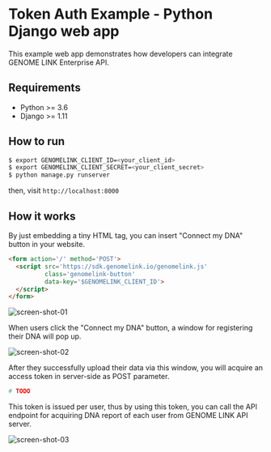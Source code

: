 # Token Auth Example - Python Django web app

This example web app demonstrates how developers can integrate GENOME LINK Enterprise API.

## Requirements

- Python >= 3.6
- Django >= 1.11

## How to run

```bash
$ export GENOMELINK_CLIENT_ID=<your_client_id>
$ export GENOMELINK_CLIENT_SECRET=<your_client_secret>
$ python manage.py runserver
```

then, visit `http://localhost:8000`

## How it works

By just embedding a tiny HTML tag, you can insert "Connect my DNA" button in your website.

```html
<form action='/' method='POST'>
  <script src='https://sdk.genomelink.io/genomelink.js'
          class='genomelink-button'
          data-key='$GENOMELINK_CLIENT_ID'>
  </script>
</form>
```

![screen-shot-01](https://user-images.githubusercontent.com/1478450/38173924-656da8e6-3600-11e8-844f-3a4f5bf51743.png)

When users click the "Connect my DNA" button, a window for registering their DNA will pop up.

![screen-shot-02](https://user-images.githubusercontent.com/1478450/38174140-eedcc992-3603-11e8-875f-a7bcb23de564.png)

After they successfully upload their data via this window, you will acquire an access token in server-side as POST parameter.

```python
# TODO
```

This token is issued per user, thus by using this token, you can call the API endpoint for acquiring DNA report of each user from GENOME LINK API server.

![screen-shot-03](https://user-images.githubusercontent.com/1478450/38173942-84bb8b50-3600-11e8-90d4-201a02c0254e.png)
